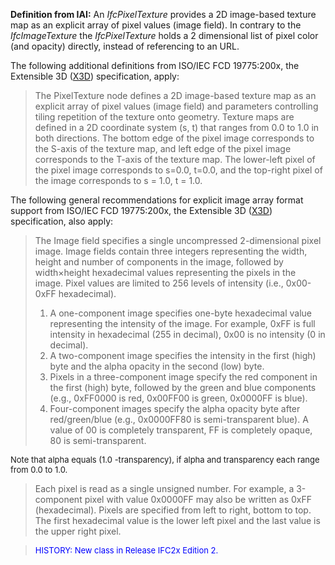 **Definition
from IAI:** An _IfcPixelTexture_ provides a 2D image-based texture map as an explicit array of pixel values (image field). In contrary to the _IfcImageTexture_ the _IfcPixelTexture_ holds a 2 dimensional list of pixel color (and opacity) directly, instead of referencing to an URL.

The following additional definitions from ISO/IEC FCD 19775:200x, the Extensible 3D ([X3D](http://www.web3d.org/x3d/specifications/x3d_specification.html)) specification, apply:

> The PixelTexture node defines a 2D image-based texture map as an explicit array of pixel values (image field) and parameters controlling tiling repetition of the texture onto geometry. Texture maps are defined in a 2D coordinate system (s, t) that ranges from 0.0 to 1.0 in both directions. The bottom edge of the pixel image corresponds to the S-axis of the texture map, and left edge of the pixel image corresponds to the T-axis of the texture map. The lower-left pixel of the pixel image corresponds to s=0.0, t=0.0, and the top-right pixel of the image corresponds to s = 1.0, t = 1.0.

The following general recommendations for explicit image array format support from ISO/IEC FCD 19775:200x, the Extensible 3D ([X3D](http://www.web3d.org/x3d/specifications/x3d_specification.html)) specification, also apply:

> The Image field specifies a single uncompressed 2-dimensional pixel image. Image fields contain three integers representing the width, height and number of components in the image, followed by width&times;height hexadecimal values representing the pixels in the image. Pixel values are limited to 256 levels of intensity (i.e., 0x00-0xFF hexadecimal).
> 
> 1. A one-component image specifies one-byte hexadecimal value representing the intensity of the image. For example, 0xFF is full intensity in hexadecimal (255 in decimal), 0x00 is no intensity (0 in decimal). 
> 2. A two-component image specifies the intensity in the first (high) byte and the alpha opacity in the second (low) byte. 
> 3. Pixels in a three-component image specify the red component in the first (high) byte, followed by the green and blue components (e.g., 0xFF0000 is red, 0x00FF00 is green, 0x0000FF is blue). 
> 4. Four-component images specify the alpha opacity byte after red/green/blue (e.g., 0x0000FF80 is semi-transparent blue). A value of 00 is completely transparent, FF is completely opaque, 80 is semi-transparent.

<font size="-1">Note that alpha equals (1.0 -transparency),
if alpha and transparency each range from 0.0 to 1.0. </font>
> 
> Each pixel is read as a single unsigned number. For example, a 3-component pixel with value 0x0000FF may also be written as 0xFF (hexadecimal). Pixels are specified from left to right, bottom to top. The first hexadecimal value is the lower left pixel and the last value is the upper right pixel.
> 


> <font color="#0000ff" size="-1">HISTORY: New class
in Release IFC2x Edition 2.</font>